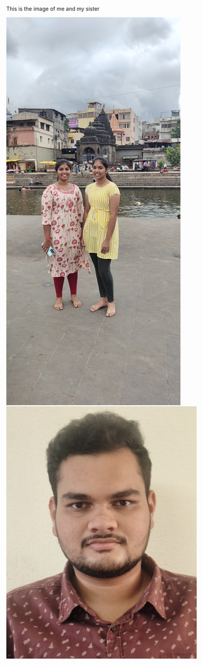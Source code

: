 This is the image of me and my sister

![image alt](https://github.com/lakshmisai26/Website/blob/f5348ff5414a123496f2e677ab719e5721453b61/IMG_20240626_111218.jpg)
![image alt](https://github.com/lakshmisai26/Website/blob/ca96a363980936fa13d3d3dc14643f5ef237f0f0/my%20image.jpg)
